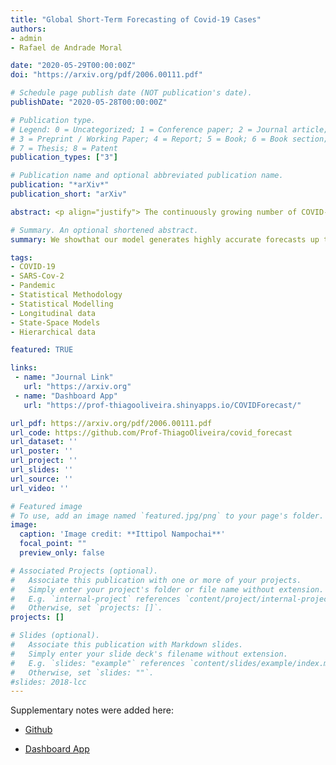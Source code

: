 ```yaml
---
title: "Global Short-Term Forecasting of Covid-19 Cases"
authors:
- admin
- Rafael de Andrade Moral

date: "2020-05-29T00:00:00Z"
doi: "https://arxiv.org/pdf/2006.00111.pdf"

# Schedule page publish date (NOT publication's date).
publishDate: "2020-05-28T00:00:00Z"

# Publication type.
# Legend: 0 = Uncategorized; 1 = Conference paper; 2 = Journal article;
# 3 = Preprint / Working Paper; 4 = Report; 5 = Book; 6 = Book section;
# 7 = Thesis; 8 = Patent
publication_types: ["3"]

# Publication name and optional abbreviated publication name.
publication: "*arXiv*"
publication_short: "arXiv"

abstract: <p align="justify"> The continuously growing number of COVID-19 cases pressures healthcare services worldwide. Accurate short-termforecasting is thus vital to support country-level policy making. The strategies adopted by countries to combat the pandemicvary, generating different uncertainty levels about the actual number of cases. Accounting for the hierarchical structure ofthe data and accommodating extra-variability is therefore fundamental. We introduce a new modelling framework to describethe course of the pandemic with great accuracy, and provide short-term daily forecasts for every country in the world. We showthat our model generates highly accurate forecasts up to six days ahead, and use estimated model components to clustercountries based on recent events. We introduce statistical novelty in terms of modelling the autoregressive parameter as afunction of time, increasing predictive power and flexibility to adapt to each country. Our model can also be used to forecast thenumber of deaths, study the effects of covariates (such as lockdown policies), and generate forecasts for smaller regions withincountries. Consequently, it has strong implications for global planning and decision making. We constantly update forecastsand make all results freely available to any country in the world through an online Shiny dashboard.</p>

# Summary. An optional shortened abstract.
summary: We showthat our model generates highly accurate forecasts up to six days ahead for covid-19 cases.

tags:
- COVID-19
- SARS-Cov-2
- Pandemic
- Statistical Methodology
- Statistical Modelling
- Longitudinal data
- State-Space Models
- Hierarchical data

featured: TRUE

links:
 - name: "Journal Link"
   url: "https://arxiv.org"
 - name: "Dashboard App"
   url: "https://prof-thiagooliveira.shinyapps.io/COVIDForecast/"

url_pdf: https://arxiv.org/pdf/2006.00111.pdf
url_code: https://github.com/Prof-ThiagoOliveira/covid_forecast
url_dataset: ''
url_poster: ''
url_project: ''
url_slides: ''
url_source: ''
url_video: ''

# Featured image
# To use, add an image named `featured.jpg/png` to your page's folder. 
image:
  caption: 'Image credit: **Ittipol Nampochai**'
  focal_point: ""
  preview_only: false

# Associated Projects (optional).
#   Associate this publication with one or more of your projects.
#   Simply enter your project's folder or file name without extension.
#   E.g. `internal-project` references `content/project/internal-project/index.md`.
#   Otherwise, set `projects: []`.
projects: []

# Slides (optional).
#   Associate this publication with Markdown slides.
#   Simply enter your slide deck's filename without extension.
#   E.g. `slides: "example"` references `content/slides/example/index.md`.
#   Otherwise, set `slides: ""`.
#slides: 2018-lcc
---
```


Supplementary notes were added here:

* [Github](https://github.com/Prof-ThiagoOliveira/covid_forecast) 

* [Dashboard App](https://prof-thiagooliveira.shinyapps.io/COVIDForecast/)
